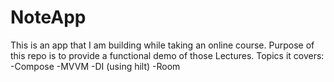 # NoteApp
This is an app that I am building while taking an online course. Purpose of this repo is to provide a functional demo of those Lectures.
Topics it covers:
  -Compose
  -MVVM
  -DI (using hilt)
  -Room
